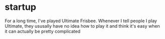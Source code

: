 # startup

For a long time, I've played Ultimate Frisbee. Whenever I tell people I play Ultimate, they ususally have no idea how to play it and think it's easy when it can actually be pretty complicated
